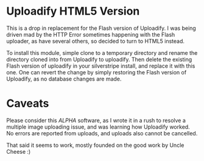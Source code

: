 Uploadify HTML5 Version
=======================

This is a drop in replacement for the Flash version of Uploadify.  I was being driven mad by the HTTP Error sometimes happening with the Flash uploader, as have several others, so decided to turn to HTML5 instead.

To install this module, simple clone to a temporary directory and rename the directory cloned into from Uploadify to uploadify.  Then delete the existing Flash version of uploadify in your silverstripe install, and replace it with this one.  One can revert the change by simply restoring the Flash version of Uploadify, as no database changes are made.


Caveats
=======
Please consider this *ALPHA* software, as I wrote it in a rush to resolve a multiple image uploading issue, and was learning how Uploadify worked.  No errors are reported from uploads, and uploads also cannot be cancelled.

That said it seems to work, mostly founded on the good work by Uncle Cheese :)

